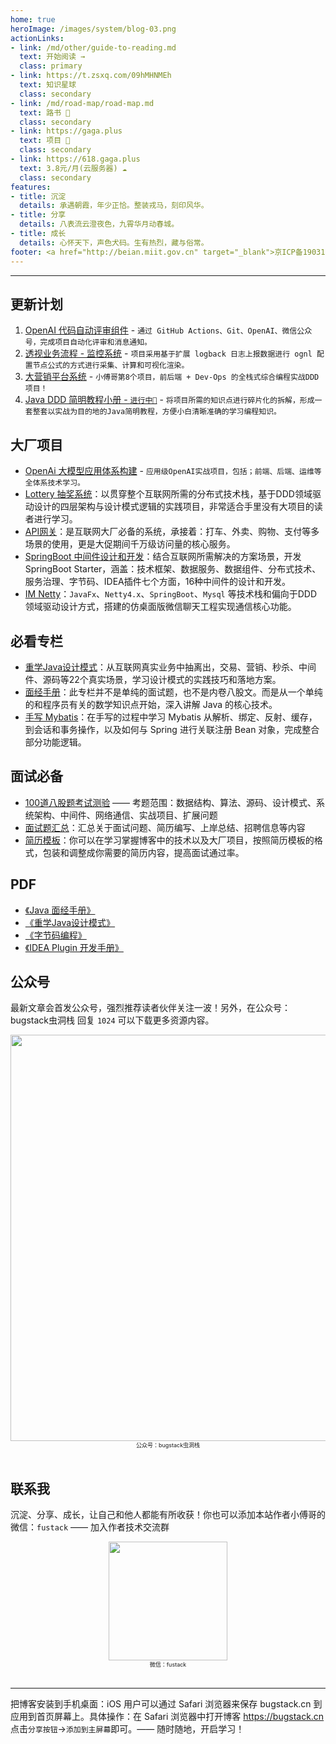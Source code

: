 ```yaml
---
home: true
heroImage: /images/system/blog-03.png
actionLinks:
- link: /md/other/guide-to-reading.md
  text: 开始阅读 →
  class: primary
- link: https://t.zsxq.com/09hMHNMEh
  text: 知识星球
  class: secondary  
- link: /md/road-map/road-map.md
  text: 路书 👣
  class: secondary   
- link: https://gaga.plus
  text: 项目 💐
  class: secondary    
- link: https://618.gaga.plus
  text: 3.8元/月(云服务器) ☁️
  class: secondary
features:
- title: 沉淀
  details: 承遇朝霞，年少正恰。整装戎马，刻印风华。
- title: 分享
  details: 八表流云澄夜色，九霄华月动春城。
- title: 成长
  details: 心怀天下，声色犬码。生有热烈，藏与俗常。
footer: <a href="http://beian.miit.gov.cn" target="_blank">京ICP备19031103号</a> | <a target="_blank" href="http://www.beian.gov.cn/portal/registerSystemInfo?recordcode=11030102010881" style="display:inline-block;text-decoration:none;height:20px;line-height:20px;"><img src="https://bugstack.cn/assets/images/beian.png" style="float:left;"/><p style="float:left;height:20px;line-height:20px;margin-top:5px; color:#939393;">京公网安备 11030102010881号</p></a> | GPL Licensed | Copyright © 2019 小傅哥，All rights reserved. 
---
```


---

## 更新计划

1. [OpenAI 代码自动评审组件](https://bugstack.cn/md/zsxq/project/openai-code-review.html) - `通过 GitHub Actions、Git、OpenAI、微信公众号，完成项目自动化评审和消息通知。`
2. [透视业务流程 - 监控系统](https://bugstack.cn/md/zsxq/project/business-behavior-monitor.html) - `项目采用基于扩展 logback 日志上报数据进行 ognl 配置节点公式的方式进行采集、计算和可视化渲染。`
3. [大营销平台系统](https://bugstack.cn/md/project/big-market/big-market.html) - `小傅哥第8个项目，前后端 + Dev-Ops 的全栈式综合编程实战DDD项目！`
4. [Java DDD 简明教程小册 - `进行中👣`](https://bugstack.cn/md/road-map/road-map.html) - `将项目所需的知识点进行碎片化的拆解，形成一套整套以实战为目的地的Java简明教程，方便小白清晰准确的学习编程知识。`

## 大厂项目

- [OpenAi 大模型应用体系构建](https://bugstack.cn/md/project/chatgpt/chatgpt.html) - `应用级OpenAI实战项目，包括；前端、后端、运维等全体系技术学习。`
- [Lottery 抽奖系统](https://bugstack.cn/md/project/lottery/introduce/Lottery%E6%8A%BD%E5%A5%96%E7%B3%BB%E7%BB%9F.html)：以贯穿整个互联网所需的分布式技术栈，基于DDD领域驱动设计的四层架构与设计模式逻辑的实践项目，非常适合手里没有大项目的读者进行学习。
- [API网关](https://bugstack.cn/md/assembly/api-gateway/2022-08-12-%E5%BC%80%E7%AF%87%EF%BC%9A%E5%A6%82%E6%9E%9C%E8%AE%A9%E6%88%91%E8%AE%BE%E8%AE%A1%E4%B8%80%E5%A5%97%EF%BC%8CTPS%E7%99%BE%E4%B8%87%E7%BA%A7API%E7%BD%91%E5%85%B3.html)：是互联网大厂必备的系统，承接着：打车、外卖、购物、支付等多场景的使用，更是大促期间千万级访问量的核心服务。
- [SpringBoot 中间件设计和开发](https://bugstack.cn/md/project/springboot-middleware/2021-03-31-%E3%80%8ASpringBoot%20%E4%B8%AD%E9%97%B4%E4%BB%B6%E8%AE%BE%E8%AE%A1%E5%92%8C%E5%BC%80%E5%8F%91%E3%80%8B%E4%B8%93%E6%A0%8F%E5%B0%8F%E5%86%8C%E4%B8%8A%E7%BA%BF%E5%95%A6%EF%BC%81.html)：结合互联网所需解决的方案场景，开发 SpringBoot Starter，涵盖：技术框架、数据服务、数据组件、分布式技术、服务治理、字节码、IDEA插件七个方面，16种中间件的设计和开发。
- [IM Netty](https://bugstack.cn/md/project/im/2020-03-04-%E3%80%8ANetty+JavaFx%E5%AE%9E%E6%88%98%EF%BC%9A%E4%BB%BF%E6%A1%8C%E9%9D%A2%E7%89%88%E5%BE%AE%E4%BF%A1%E8%81%8A%E5%A4%A9%E3%80%8B.html)：`JavaFx`、`Netty4.x`、`SpringBoot`、`Mysql` 等技术栈和偏向于DDD领域驱动设计方式，搭建的仿桌面版微信聊天工程实现通信核心功能。

## 必看专栏

- [重学Java设计模式](https://bugstack.cn/md/develop/design-pattern/2020-05-20-%E9%87%8D%E5%AD%A6Java%E8%AE%BE%E8%AE%A1%E6%A8%A1%E5%BC%8F%E3%80%8A%E5%AE%9E%E6%88%98%E5%B7%A5%E5%8E%82%E6%96%B9%E6%B3%95%E6%A8%A1%E5%BC%8F%E3%80%8B.html)：从互联网真实业务中抽离出，交易、营销、秒杀、中间件、源码等22个真实场景，学习设计模式的实践技巧和落地方案。
- [面经手册](https://bugstack.cn/md/java/interview/2020-07-28-%E9%9D%A2%E7%BB%8F%E6%89%8B%E5%86%8C%20%C2%B7%20%E5%BC%80%E7%AF%87%E3%80%8A%E9%9D%A2%E8%AF%95%E5%AE%98%E9%83%BD%E9%97%AE%E6%88%91%E5%95%A5%E3%80%8B.html)：此专栏并不是单纯的面试题，也不是内卷八股文。而是从一个单纯的和程序员有关的数学知识点开始，深入讲解 Java 的核心技术。
- [手写 Mybatis](https://bugstack.cn/md/spring/develop-mybatis/2022-03-20-%E7%AC%AC1%E7%AB%A0%EF%BC%9A%E5%BC%80%E7%AF%87%E4%BB%8B%E7%BB%8D%EF%BC%8C%E6%89%8B%E5%86%99Mybatis%E8%83%BD%E7%BB%99%E4%BD%A0%E5%B8%A6%E6%9D%A5%E4%BB%80%E4%B9%88%EF%BC%9F.html)：在手写的过程中学习 Mybatis 从解析、绑定、反射、缓存，到会话和事务操作，以及如何与 Spring 进行关联注册 Bean 对象，完成整合部分功能逻辑。

## 面试必备

- [100道八股题考试测验](https://bugstack.cn/md/zsxq/material/exam.html) —— 考题范围：数据结构、算法、源码、设计模式、系统架构、中间件、网络通信、实战项目、扩展问题
- [面试题汇总](https://bugstack.cn/md/zsxq/material/interview.html)：汇总关于面试问题、简历编写、上岸总结、招聘信息等内容
- [简历模板](http://pan.bugstack.cn/?dl=0599585a4e691adc7137ea9cb25c087f)：你可以在学习掌握博客中的技术以及大厂项目，按照简历模板的格式，包装和调整成你需要的简历内容，提高面试通过率。

## PDF

- [《Java 面经手册》](https://download.csdn.net/download/Yao__Shun__Yu/14932325)
- [《重学Java设计模式》](https://download.csdn.net/download/Yao__Shun__Yu/19265731)
- [《字节码编程》](https://download.csdn.net/download/Yao__Shun__Yu/12505051)
- [《IDEA Plugin 开发手册》](https://download.csdn.net/download/Yao__Shun__Yu/77484299)

## 公众号

最新文章会首发公众号，强烈推荐读者伙伴关注一波！另外，在公众号：bugstack虫洞栈 回复 `1024` 可以下载更多资源内容。

<div align="center">
    <img src="https://bugstack.cn/images/system/resources-xiaofuge.png?raw=true" width="650px">
    <div style="font-size: 9px;">公众号：bugstack虫洞栈</div>
    <br/>
</div>

## 联系我

沉淀、分享、成长，让自己和他人都能有所收获！你也可以添加本站作者小傅哥的微信：`fustack` —— 加入作者技术交流群

<div align="center">
    <img src="https://bugstack.cn/images/personal/fustack.png?raw=true" width="190" height="190">
    <div style="font-size: 9px;">微信：fustack</div>
    <br/>
</div>

---

把博客安装到手机桌面：iOS 用户可以通过 Safari 浏览器来保存 bugstack.cn 到应用到首页屏幕上。具体操作：在 Safari 浏览器中打开博客 https://bugstack.cn 点击`分享按钮`->`添加到主屏幕`即可。—— 随时随地，开启学习！

                                                                                                                                                                                                   
